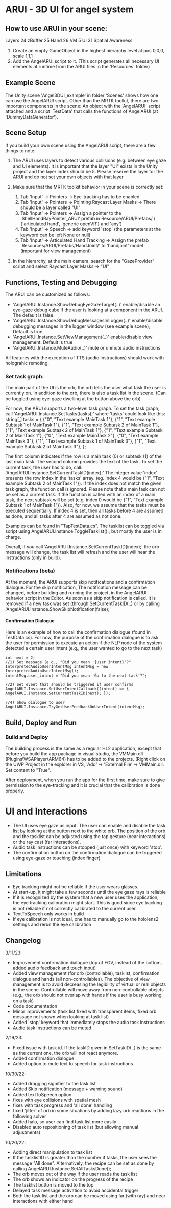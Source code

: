 # ARUI - 3D UI for angel system

## How to use ARUI in your scene:

Layers
24 zBuffer
25 Hand
26 VM
5 UI
31 Spatial Awareness


1) Create an empty GameObject in the highest hierarchy level at pos 0,0,0, scale 1,1,1
2) Add the AngelARUI script to it. (This script generates all necessary UI elements at runtime from the ARUI files in the 'Resources' folder)

## Example Scene

The Unity scene 'Angel3DUI_example' in folder 'Scenes' shows how one can use the AngelARUI script. Other than the MRTK toolkit, there are two important components in the scene: An object with the 'AngelARUI' script attached and a script 'TestData' that calls the functions of AngelARUI (at 
'DummyDataGenerator').

## Scene Setup
If you build your own scene using the AngelARUI script, there are a few things to note:
1) The ARUI uses layers to detect various collisions (e.g. between eye gaze and UI elements). It is important that the layer "UI" exists in the
Unity project and the layer index should be 5. Please reserve the layer for the ARUI and do not set your own objects with that layer
2) Make sure that the MRTK toolkit behavior in your scene is correctly set:
    1) Tab 'Input' -> Pointers -> Eye-tracking has to be enabled
    2) Tab 'Input' -> Pointers -> Pointing Raycast Layer Masks -> There should be a layer called "UI"
    3) Tab 'Input' -> Pointers -> Assign a pointer to the 'ShellHandRayPointer_ARUI' prefab in Resource/ARUI/Prefabs/ ( {'articulated hand', 'generic openVR'} and 'any')
    4) Tab 'Input' -> Speech -> add keyword 'stop' (the parameters at the keyword can be left None or null)
    5) Tab 'Input' -> Articulated Hand Tracking -> Assign the prefab 'Resources/ARUI/Prefabs/HandJoint/' to 'handjoint' model (important for view management)
    
3) In the hierarchy, at the main camera, search for the "GazeProvider" script and select Raycast Layer Masks -> "UI"

## Functions, Testing and Debugging
The ARUI can be customized as follows:
* 'AngelARUI.Instance.ShowDebugEyeGazeTarget(..)' enable/disable an eye-gaze debug cube if the user is looking at a component in the ARUI. The default is false.
* 'AngelARUI.Instance.ShowDebugMessagesInLogger(..)' enable/disable debugging messages in the logger window (see example scene), Default is true
* 'AngelARUI.Instance.SetViewManagement(..)' enable/disable view management. Default is true
* 'AngelARUI.Instance.MuteAudio(..)' mute or unmute audio instructions

All features with the exception of TTS (audio instructions) should work with holograhic remoting.

### Set task graph:
The main part of the UI is the orb; the orb tells the user what task the user is currently on. In addition to the orb, there is also a task list in the scene. (Can be toggled using eye-gaze dwelling at the button above the orb)

For now, the ARUI supports a two-level task graph. To set the task graph, call 'AngelARUI.Instance.SetTasks(tasks);' where 'tasks' could look like this:
    string[,] tasks =
    {
        {"0", "Text example MainTask 1"},
        {"1", "Text example Subtask 1 of MainTask 1"},
        {"1", "Text example Subtask 2 of MainTask 1"},
        {"1", "Text example Subtask 2 of MainTask 1"},
        {"1", "Text example Subtask 2 of MainTask 1"},
        {"0", "Text example MainTask 2"},
        {"0", "Text example MainTask 3"},
        {"1", "Text example Subtask 1 of MainTask 3"},
        {"1", "Text example Subtask 2 of MainTask 3"},
    };

The first column indicates if the row is a main task (0) or subtask (1) of the last main task. The second column provides the text of the task.
To set the current task, the user has to do, call: 'AngelARUI.Instance.SetCurrentTaskID(index);' The integer value 'index' presents the row index in the 'tasks' array. (eg. Index 4 would be {"1", "Text example Subtask 2 of MainTask 1"}). If the index does not match the given task graph, the function call is ignored. Please note that a main task can not be set as a current task. If the function is called with an index of a main task, the next subtask will be set (e.g. index 0 would be {"1", "Text example Subtask 1 of MainTask 1"}). Also, for now, we assume that the tasks must be executed sequentially. If index 4 is set, then all tasks before 4 are assumed as done, and all tasks after 4 are assumed as not done.

Examples can be found in "TapTestData.cs". The tasklist can be toggled via script using AngelARUI.Instance.ToggleTasklist();, but mostly the user is in charge.

Overall, if you call 'AngelARUI.Instance.SetCurrentTaskID(index);' the orb message will change, the task list will refresh and the user will hear the instructions (only in build).

### Notifications (beta)
At the moment, the ARUI supports skip notifications and a confirmation dialogue. For the skip notification, The notification message can be changed, before building and running the project, in the AngelARUI behavior script in the Editor. As soon as a skip notification is called, it is removed if a new task was set (through SetCurrentTaskID(..) or by calling 'AngelARUI.Instance.ShowSkipNotification(false);'

#### Confirmation Dialogue 
Here is an example of how to call the confirmation dialogue (found in TestData.cs). For now, the purpose of the confirmation dialogue is to ask the user for permission to execute an action if the NLP node of the system detected a certain user intent (e.g., the user wanted to go to the next task)
```
int next = 2;
//1) Set message (e.g., "Did you mean '{user intent}'?"
InterpretedAudioUserIntentMsg intentMsg = new InterpretedAudioUserIntentMsg();
intentMsg.user_intent = "Did you mean 'Go to the next task'?";

//2) Set event that should be triggered if user confirms
AngelARUI.Instance.SetUserIntentCallback((intent) => { AngelARUI.Instance.SetCurrentTaskID(next); });

//4) Show dialogue to user
AngelARUI.Instance.TryGetUserFeedbackOnUserIntent(intentMsg);
```

## Build, Deploy and Run
### Build and Deploy
The building process is the same as a regular HL2 application, except that before you build the app package in visual studio, the VMMain.dll (Plugins\WSAPlayer\ARM64) has to be added to the projects. (Right click on the UWP Project in the explorer in VS, 'Add' -> 'External File' -> VMMain.dll. Set content to "True". 

After deployment, when you run the app for the first time, make sure to give permission to the eye-tracking and it is crucial that the calibration is done properly.

# UI and Interactions
* The UI uses eye gaze as input. The user can enable and disable the task list by looking at the button next to the white orb. The position of the orb and the tasklist can be adjusted using the tap gesture (near interactions) or the ray cast (far interactions).
* Audio task instructions can be stopped (just once) with keyword 'stop'. 
* The confirmation button on the confirmation dialogue can be triggered using eye-gaze or touching (index finger)

## Limitations
- Eye tracking might not be reliable if the user wears glasses.
- At start-up, it might take a few seconds until the eye gaze rays is reliable
- If it is recognized by the system that a new user uses the application, the eye tracking calibration might start. This is good since eye tracking is not reliable if not correctly calibrated to the current user.
- TextToSpeech only works in build
- If eye calibration is not ideal, one has to manually go to the hololens2 settings and rerun the eye calibration

## Changelog

3/11/23: 
* Improvement confirmation dialogue (top of FOV, instead of the bottom, added audio feedback and touch input)
* Added view management (for orb (controllable), tasklist, confirmation dialogue and hands (all non-controllables). The objective of view management is to avoid decreasing the legibility of virtual or real objects in the scene. Controllable will move away from non-controllable obejcts  (e.g., the orb should not overlap with hands if the user is busy working on a task)
* Code documentation 
* Minor improvements (task list fixed with transparent items, fixed orb message not shown when looking at task list)
* Added 'stop' keyword that immediately stops the audio task instructions
* Audio task instructions can be muted

2/19/23: 
* Fixed issue with task id. If the taskID given in SetTaskID(..) is the same as the current one, the orb will not react anymore.
* Added confirmation dialogue
* Added option to mute text to speech for task instructions

10/30/22: 
* Added dragging signifier to the task list
* Added Skip notification (message + warning sound)
* Added textToSpeech option
* fixes with eye collisions with spatial mesh
* fixes with task progress and 'all done' handling
* fixed 'jitter' of orb in some situations by adding lazy orb reactions in the following solver
* Added halo, so user can find task list more easily
* Disabled auto repositioning of task list (but allowing manual adjustments)

10/20/22: 
* Adding direct manipulation to task list
* If the tasklistID is greater than the number if tasks, the user sees the message "All done". Alternatively, the recipe can be set as 
  done by calling AngelARUI.Instance.SetAllTasksDone();
* The orb moves out of the way if the user reads the task list
* The orb shows an indicator on the progress of the recipe
* The tasklist button is moved to the top 
* Delayed task message activation to avoid accidental trigger
* Both the task list and the orb can be moved using far (with ray) and near interactions with either hand

